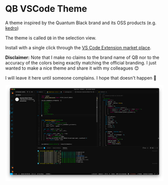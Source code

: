 # QB VSCode Theme
A theme inspired by the Quantum Black brand and its OSS products (e.g. [kedro](https://kedro.readthedocs.io/en/stable/index.html))

The theme is called `QB` in the selection view.

Install with a single click through the [VS Code Extension market place](https://marketplace.visualstudio.com/items?itemName=pascalwhoop.qb-theme).

**Disclaimer:**
Note that I make no claims to the brand name of QB nor to the accuracy of the colors
being exactly matching the official branding. I just wanted to make a nice theme and
share it with my colleagues 😊

I will leave it here until someone complains. I hope that doesn't happen 🤞

![example screenshot](images/example.png)
